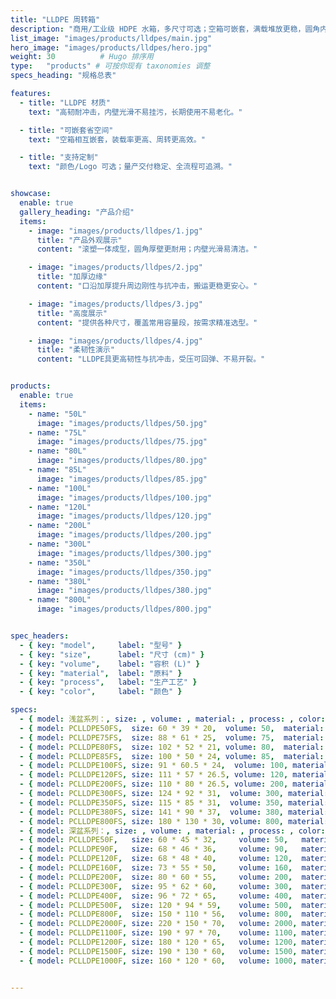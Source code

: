 ```yaml
---
title: "LLDPE 周转箱"
description: "商用/工业级 HDPE 水箱，多尺寸可选；空箱可嵌套，满载堆放更稳，圆角内壁好清洗。"
list_image: "images/products/lldpes/main.jpg"
hero_image: "images/products/lldpes/hero.jpg"
weight: 30          # Hugo 排序用
type:   "products" # 可按你现有 taxonomies 调整
specs_heading: "规格总表"

features:
  - title: "LLDPE 材质"
    text: "高韧耐冲击，内壁光滑不易挂污，长期使用不易老化。"

  - title: "可嵌套省空间"
    text: "空箱相互嵌套，装载率更高、周转更高效。"

  - title: "支持定制"
    text: "颜色/Logo 可选；量产交付稳定、全流程可追溯。"


showcase:
  enable: true
  gallery_heading: "产品介绍"
  items:
    - image: "images/products/lldpes/1.jpg"
      title: "产品外观展示"
      content: "滚塑一体成型，圆角厚壁更耐用；内壁光滑易清洁。"

    - image: "images/products/lldpes/2.jpg"
      title: "加厚边缘"
      content: "口沿加厚提升周边刚性与抗冲击，搬运更稳更安心。"

    - image: "images/products/lldpes/3.jpg"
      title: "高度展示"
      content: "提供各种尺寸，覆盖常用容量段，按需求精准选型。"

    - image: "images/products/lldpes/4.jpg"
      title: "柔韧性演示"
      content: "LLDPE具更高韧性与抗冲击，受压可回弹、不易开裂。"


products:
  enable: true
  items:
    - name: "50L"
      image: "images/products/lldpes/50.jpg"
    - name: "75L"
      image: "images/products/lldpes/75.jpg"
    - name: "80L"
      image: "images/products/lldpes/80.jpg"
    - name: "85L"
      image: "images/products/lldpes/85.jpg"
    - name: "100L"
      image: "images/products/lldpes/100.jpg"
    - name: "120L"
      image: "images/products/lldpes/120.jpg"
    - name: "200L"
      image: "images/products/lldpes/200.jpg"
    - name: "300L"
      image: "images/products/lldpes/300.jpg"
    - name: "350L"
      image: "images/products/lldpes/350.jpg"
    - name: "380L"
      image: "images/products/lldpes/380.jpg"
    - name: "800L"
      image: "images/products/lldpes/800.jpg"


spec_headers:
  - { key: "model",     label: "型号" }
  - { key: "size",      label: "尺寸 (cm)" }
  - { key: "volume",    label: "容积 (L)" }
  - { key: "material",  label: "原料" }
  - { key: "process",   label: "生产工艺" }
  - { key: "color",     label: "颜色" }

specs:
  - { model: 浅盆系列：, size: , volume: , material: , process: , color:  }
  - { model: PCLLDPE50FS,  size: 60 * 39 * 20,  volume: 50,  material: LLDPE, process: 滚塑, color: 红 / 蓝 / 白 }
  - { model: PCLLDPE75FS,  size: 88 * 61 * 25,  volume: 75,  material: LLDPE, process: 滚塑, color: 红 / 蓝 / 白 }
  - { model: PCLLDPE80FS,  size: 102 * 52 * 21, volume: 80,  material: LLDPE, process: 滚塑, color: 红 / 蓝 / 白 }
  - { model: PCLLDPE85FS,  size: 100 * 50 * 24, volume: 85,  material: LLDPE, process: 滚塑, color: 红 / 蓝 / 白 }
  - { model: PCLLDPE100FS, size: 91 * 60.5 * 24,  volume: 100, material: LLDPE, process: 滚塑, color: 红 / 蓝 / 白 }
  - { model: PCLLDPE120FS, size: 111 * 57 * 26.5, volume: 120, material: LLDPE, process: 滚塑, color: 红 / 蓝 / 白 }
  - { model: PCLLDPE200FS, size: 110 * 80 * 26.5, volume: 200, material: LLDPE, process: 滚塑, color: 红 / 蓝 / 白 }
  - { model: PCLLDPE300FS, size: 124 * 92 * 31,  volume: 300, material: LLDPE, process: 滚塑, color: 红 / 蓝 / 白 }
  - { model: PCLLDPE350FS, size: 115 * 85 * 31,  volume: 350, material: LLDPE, process: 滚塑, color: 红 / 蓝 / 白 }
  - { model: PCLLDPE380FS, size: 141 * 90 * 37,  volume: 380, material: LLDPE, process: 滚塑, color: 红 / 蓝 / 白 }
  - { model: PCLLDPE800FS, size: 180 * 130 * 30, volume: 800, material: LLDPE, process: 滚塑, color: 红 / 蓝 / 白 }
  - { model: 深盆系列：, size: , volume: , material: , process: , color:  }
  - { model: PCLLDPE50F,   size: 60 * 45 * 32,     volume: 50,   material: LLDPE, process: 滚塑, color: 红 / 蓝 / 白 }
  - { model: PCLLDPE90F,   size: 68 * 46 * 36,     volume: 90,   material: LLDPE, process: 滚塑, color: 红 / 蓝 / 白 }
  - { model: PCLLDPE120F,  size: 68 * 48 * 40,     volume: 120,  material: LLDPE, process: 滚塑, color: 红 / 蓝 / 白 }
  - { model: PCLLDPE160F,  size: 73 * 55 * 50,     volume: 160,  material: LLDPE, process: 滚塑, color: 红 / 蓝 / 白 }
  - { model: PCLLDPE200F,  size: 80 * 60 * 55,     volume: 200,  material: LLDPE, process: 滚塑, color: 红 / 蓝 / 白 }
  - { model: PCLLDPE300F,  size: 95 * 62 * 60,     volume: 300,  material: LLDPE, process: 滚塑, color: 红 / 蓝 / 白 }
  - { model: PCLLDPE400F,  size: 96 * 72 * 65,     volume: 400,  material: LLDPE, process: 滚塑, color: 红 / 蓝 / 白 }
  - { model: PCLLDPE500F,  size: 120 * 94 * 59,    volume: 500,  material: LLDPE, process: 滚塑, color: 红 / 蓝 / 白 }
  - { model: PCLLDPE800F,  size: 150 * 110 * 56,   volume: 800,  material: LLDPE, process: 滚塑, color: 红 / 蓝 / 白 }
  - { model: PCLLDPE2000F, size: 220 * 150 * 70,   volume: 2000, material: LLDPE, process: 滚塑, color: 红 / 蓝 / 白 }
  - { model: PCLLDPE1100F, size: 190 * 97 * 70,    volume: 1100, material: LLDPE, process: 滚塑, color: 红 / 蓝 / 白 }
  - { model: PCLLDPE1200F, size: 180 * 120 * 65,   volume: 1200, material: LLDPE, process: 滚塑, color: 红 / 蓝 / 白 }
  - { model: PCLLDPE1500F, size: 190 * 130 * 60,   volume: 1500, material: LLDPE, process: 滚塑, color: 红 / 蓝 / 白 }
  - { model: PCLLDPE1000F, size: 160 * 120 * 60,   volume: 1000, material: LLDPE, process: 滚塑, color: 红 / 蓝 / 白 }


---
```

